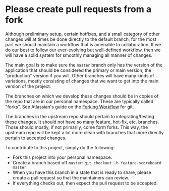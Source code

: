 # Please create pull requests from a fork

Although preliminary setup, certain hotfixes, and a small category of other
changes will at times be done directly to the default branch, for the most part
we should maintain a workflow that is amenable to collaboration. If we do our best
to follow our ever-evolving but well-defined workflow, then we will have a solid system for 
smoothly managing all manner of changes.

The main goal is to make sure the `master` branch only has the version of the application
that should be considered the primary or main version, the "production" version if you will.
Other branches will have many kinds of variations, mostly consisting of changes that
we want to get into the main version of the project.

The branches on which we develop these changes should be in copies of the repo that are
in our personal namespace. These are typically called "forks". See Atlassian's
guide on the [Forking Workflow](https://www.atlassian.com/git/tutorials/comparing-workflows/forking-workflow) for git.

The branches in the upstream repo should pertain to integrating/testing these changes. It should not have
so many feature, hot-fix, etc. branches. Those should mostly, if not primarily, come form forks. This way,
the upstream repo will be kept a lot more clean with branches that more directly pertain to accepted changes.

To contribute to this project, simply do the following:

* Fork this project into your personal namespace.
* Create a branch based off `master`: `git checkout -b feature-scoreboard master`
* When you have this branch in a state that is ready to share, please create
  a pull request so that the maintainers can review.
* If everything checks out, then expect the pull request to be accepted. 
